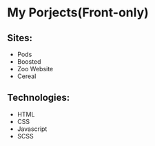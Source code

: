 # My Porjects(Front-only)

## Sites:
* Pods
* Boosted
* Zoo Website 
* Cereal
## Technologies:
* HTML
* CSS 
* Javascript 
* SCSS
